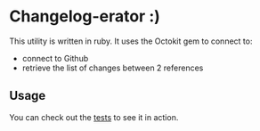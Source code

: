 # Changelog-erator :)

This utility is written in ruby. It uses the Octokit gem to connect to:
- connect to Github
- retrieve the list of changes between 2 references

## Usage

You can check out the [tests](./test) to see it in action.
